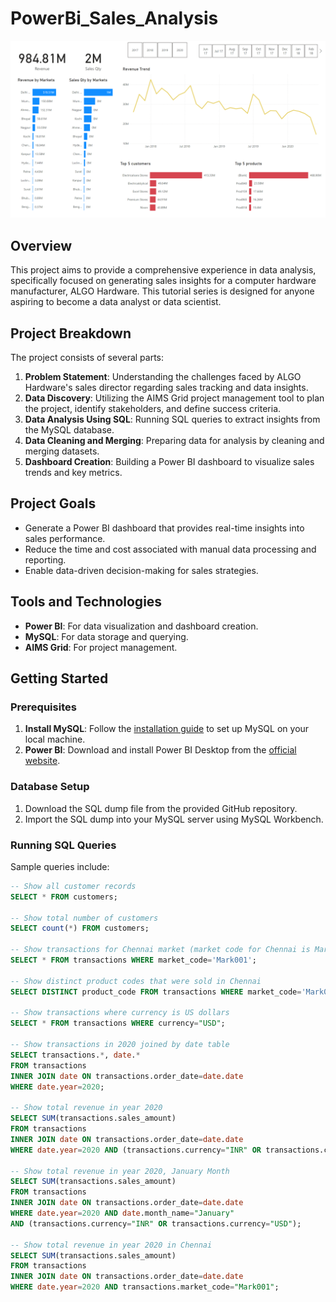 # PowerBi_Sales_Analysis

![Project Screenshot](dashboard.png)

## Overview

This project aims to provide a comprehensive experience in data analysis, specifically focused on generating sales insights for a computer hardware manufacturer, ALGO Hardware. This tutorial series is designed for anyone aspiring to become a data analyst or data scientist. 

## Project Breakdown

The project consists of several parts:

1. **Problem Statement**: Understanding the challenges faced by ALGO Hardware's sales director regarding sales tracking and data insights.
2. **Data Discovery**: Utilizing the AIMS Grid project management tool to plan the project, identify stakeholders, and define success criteria.
3. **Data Analysis Using SQL**: Running SQL queries to extract insights from the MySQL database.
4. **Data Cleaning and Merging**: Preparing data for analysis by cleaning and merging datasets.
5. **Dashboard Creation**: Building a Power BI dashboard to visualize sales trends and key metrics.

## Project Goals

- Generate a Power BI dashboard that provides real-time insights into sales performance.
- Reduce the time and cost associated with manual data processing and reporting.
- Enable data-driven decision-making for sales strategies.

## Tools and Technologies

- **Power BI**: For data visualization and dashboard creation.
- **MySQL**: For data storage and querying.
- **AIMS Grid**: For project management.

## Getting Started

### Prerequisites

1. **Install MySQL**: Follow the [installation guide](https://dev.mysql.com/doc/refman/8.0/en/installing.html) to set up MySQL on your local machine.
2. **Power BI**: Download and install Power BI Desktop from the [official website](https://powerbi.microsoft.com/en-us/downloads/).

### Database Setup

1. Download the SQL dump file from the provided GitHub repository.
2. Import the SQL dump into your MySQL server using MySQL Workbench.

### Running SQL Queries
Sample queries include:

```sql
-- Show all customer records
SELECT * FROM customers;

-- Show total number of customers
SELECT count(*) FROM customers;

-- Show transactions for Chennai market (market code for Chennai is Mark001)
SELECT * FROM transactions WHERE market_code='Mark001';

-- Show distinct product codes that were sold in Chennai
SELECT DISTINCT product_code FROM transactions WHERE market_code='Mark001';

-- Show transactions where currency is US dollars
SELECT * FROM transactions WHERE currency="USD";

-- Show transactions in 2020 joined by date table
SELECT transactions.*, date.* 
FROM transactions 
INNER JOIN date ON transactions.order_date=date.date 
WHERE date.year=2020;

-- Show total revenue in year 2020
SELECT SUM(transactions.sales_amount) 
FROM transactions 
INNER JOIN date ON transactions.order_date=date.date 
WHERE date.year=2020 AND (transactions.currency="INR" OR transactions.currency="USD");

-- Show total revenue in year 2020, January Month
SELECT SUM(transactions.sales_amount) 
FROM transactions 
INNER JOIN date ON transactions.order_date=date.date 
WHERE date.year=2020 AND date.month_name="January" 
AND (transactions.currency="INR" OR transactions.currency="USD");

-- Show total revenue in year 2020 in Chennai
SELECT SUM(transactions.sales_amount) 
FROM transactions 
INNER JOIN date ON transactions.order_date=date.date 
WHERE date.year=2020 AND transactions.market_code="Mark001";
